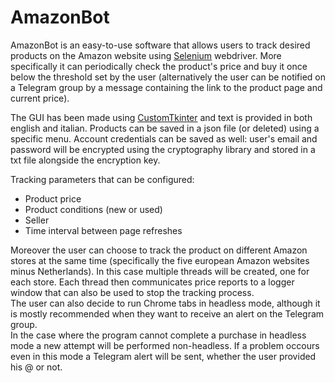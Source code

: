 # AmazonBot
AmazonBot is an easy-to-use software that allows users to track desired products on the Amazon website using [Selenium](https://github.com/SeleniumHQ/selenium) webdriver.
More specifically it can periodically check the product's price and buy it once below the threshold set by the user (alternatively the user can be notified on a Telegram group by a message containing the link to the product page and current price).

The GUI has been made using [CustomTkinter](https://github.com/TomSchimansky/CustomTkinter) and text is provided in both english and italian.
Products can be saved in a json file (or deleted) using a specific menu.
Account credentials can be saved as well: user's email and password will be encrypted using the cryptography library and stored in a txt file alongside the encryption key.

Tracking parameters that can be configured:
<ul>
<li>Product price</li>
<li>Product conditions (new or used)</li>
<li>Seller</li>
<li>Time interval between page refreshes</li>  
</ul>

Moreover the user can choose to track the product on different Amazon stores at the same time (specifically the five european Amazon websites minus Netherlands). In this case multiple threads will be created, one for each store.
Each thread then communicates price reports to a logger window that can also be used to stop the tracking process.<br />
The user can also decide to run Chrome tabs in headless mode, although it is mostly recommended when they want to receive an alert on the Telegram group.<br />
In the case where the program cannot complete a purchase in headless mode a new attempt will be performed non-headless. If a problem occours even in this mode a Telegram alert will be sent, whether the user provided his @ or not.
